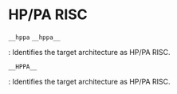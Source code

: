 # HP/PA RISC

`__hppa`
`__hppa__`

: Identifies the target architecture as HP/PA RISC.

`__HPPA__`

: Identifies the target architecture as HP/PA RISC.

<!---
Type 	Macro 	Description
Identification 	__hppa__ 	Defined by GNU C
Identification 	__HPPA__ 	Defined by Stratus VOS C
Identification 	__hppa 	

Version 	_PA_RISC'V'_'R' 	V = Version
                            R = Revision

CPU 	Macro
PA RISC 1.0 	_PA_RISC1_0
PA RISC 1.1 	_PA_RISC1_1
              __HPPA11__
              __PA7100__
PA RISC 2.0 	_PA_RISC2_0
              __RISC2_0__
              __HPPA20__
              __PA8000__

#define CPP_PA10_SPEC ""
#define CPP_PA11_SPEC "-D_PA_RISC1_1 -D__hp9000s700"
#define CPP_PA20_SPEC "-D_PA_RISC2_0 -D__hp9000s800"
#define CPP_64BIT_SPEC "-D__LP64__ -D__LONG_MAX__=9223372036854775807L"

#define CPP_SPEC "\
%{mpa-risc-1-0:%(cpp_pa10)} \
%{mpa-risc-1-1:%(cpp_pa11)} \
%{msnake:%(cpp_pa11)} \
%{mpa-risc-2-0:%(cpp_pa20)} \
%{!mpa-risc-1-0:%{!mpa-risc-1-1:%{!mpa-risc-2-0:%{!msnake:%(cpp_cpu_default)}}}} \
%{m64bit:%(cpp_64bit)} \
%{!m64bit:%(cpp_64bit_default)} \
%{!ansi: -D_HPUX_SOURCE -D_HIUX_SOURCE -D__STDC_EXT__ -D_INCLUDE_LONGLONG} \
%{threads: -D_REENTRANT -D_DCE_THREADS}"

#define CPLUSPLUS_CPP_SPEC "\
-D_HPUX_SOURCE -D_HIUX_SOURCE -D__STDC_EXT__ -D_INCLUDE_LONGLONG \
%{mpa-risc-1-0:%(cpp_pa10)} \
%{mpa-risc-1-1:%(cpp_pa11)} \
%{msnake:%(cpp_pa11)} \
%{mpa-risc-2-0:%(cpp_pa20)} \
%{!mpa-risc-1-0:%{!mpa-risc-1-1:%{!mpa-risc-2-0:%{!msnake:%(cpp_cpu_default)}}}} \
%{m64bit:%(cpp_64bit)} \
%{!m64bit:%(cpp_64bit_default)} \
%{threads: -D_REENTRANT -D_DCE_THREADS}"

#define CPP_PREDEFINES "-Dhppa -Dhp9000s800 -D__hp9000s800 -Dhp9k8 -Dunix -Dhp9000 -Dhp800 -Dspectrum -DREVARGV -Asystem=unix -Asystem=bsd -Acpu=hppa -Amachine=hppa"

<gcc/config/pa/pa.h> (14.2.0)

  #define TARGET_CPU_CPP_BUILTINS()				\
  do {								\
      builtin_assert("cpu=hppa");				\
      builtin_assert("machine=hppa");				\
      builtin_define("__hppa");					\
      builtin_define("__hppa__");				\
      builtin_define("__BIG_ENDIAN__");				\
      if (TARGET_PA_20)						\
        builtin_define("_PA_RISC2_0");				\
      else if (TARGET_PA_11)					\
        builtin_define("_PA_RISC1_1");				\
      else							\
        builtin_define("_PA_RISC1_0");				\
      if (HPUX_LONG_DOUBLE_LIBRARY)				\
        builtin_define("__SIZEOF_FLOAT128__=16");		\
      if (TARGET_SOFT_FLOAT)					\
        builtin_define("__SOFTFP__");				\
  } while (0)

  ...

  #define TARGET_OS_CPP_BUILTINS()				\
    do								\
      {								\
    builtin_define_std ("REVARGV");				\
    builtin_define_std ("hp800");				\
    builtin_define_std ("hp9000");				\
    builtin_define_std ("hp9k8");				\
    if (!c_dialect_cxx () && !flag_iso)			\
      builtin_define ("hppa");				\
    builtin_define_std ("spectrum");			\
    builtin_define_std ("unix");				\
    builtin_assert ("system=bsd");				\
    builtin_assert ("system=unix");				\
      }								\
    while (0)
--->